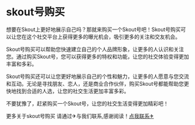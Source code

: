 # skout号购买

想要在Skout上更好地展示自己吗？那就来购买一个Skout号吧！Skout号购买可以让您在这个社交平台上获得更多的曝光机会，吸引更多的关注和交友机会。

Skout号购买可以帮助您快速建立自己的个人品牌形象，让更多的人认识和关注您。通过购买Skout号，您可以获得更多的特权和功能，让您的社交体验变得更加丰富和多彩。

Skout号购买还可以让您更好地展示自己的个性和魅力，让更多的人愿意与您交流和互动。无论是寻找朋友、恋人，还是商业合作伙伴，购买Skout号都能帮助您更快地找到合适的人选，让您的社交生活更加丰富多彩。

不要犹豫了，赶紧购买一个Skout号，让您的社交生活变得更加精彩吧！

更多关于skout号购买 请通过✈与我们联系,感谢阅读！[点我联系✈](https://box.G208.com)